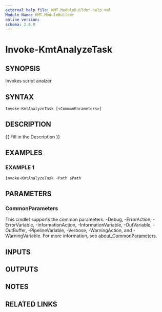 ```yaml
---
external help file: KMT.ModuleBuilder-help.xml
Module Name: KMT.ModuleBuilder
online version:
schema: 2.0.0
---
```


# Invoke-KmtAnalyzeTask

## SYNOPSIS
Invokes script analzer

## SYNTAX

```
Invoke-KmtAnalyzeTask [<CommonParameters>]
```

## DESCRIPTION
{{ Fill in the Description }}

## EXAMPLES

### EXAMPLE 1
```
Invoke-KmtAnalyzeTask -Path $Path
```

## PARAMETERS

### CommonParameters
This cmdlet supports the common parameters: -Debug, -ErrorAction, -ErrorVariable, -InformationAction, -InformationVariable, -OutVariable, -OutBuffer, -PipelineVariable, -Verbose, -WarningAction, and -WarningVariable. For more information, see [about_CommonParameters](http://go.microsoft.com/fwlink/?LinkID=113216).

## INPUTS

## OUTPUTS

## NOTES

## RELATED LINKS
